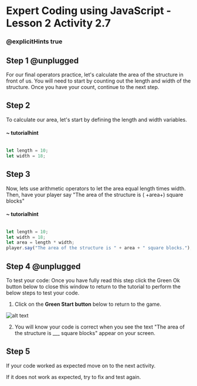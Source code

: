 # Expert Coding using JavaScript - Lesson 2 Activity 2.7
### @explicitHints true

  

## Step 1 @unplugged

For our final operators practice, let's calculate the area of the structure in front of us. You will need to start by counting out the length and width of the structure. Once you have your count, continue to the next step.
 

## Step 2

To calculate our area, let's start by defining the length and width variables.

#### ~ tutorialhint

  

```javascript

let length = 10;
let width = 18;

```

  

## Step 3

Now, lets use arithmetic operators to let the area equal length times width. Then, have your player say "The area of the structure is ( +area+) square blocks"

#### ~ tutorialhint

  

```javascript

let length = 10;
let width = 18;
let area = length * width;
player.say("The area of the structure is " + area + " square blocks.");

```



  


## Step 4 @unplugged

To test your code:
Once you have fully read this step click the Green Ok button below to close this window to return to the tutorial to perform the below steps to test your code.

1. Click on the **Green Start button** below to return to the game.

  

![alt text](https://expertjs.codingcredentials.com/Lesson1/1.1/1.JPG?raw=true  "Start")

  

2. You will know your code is correct when you see the text "The area of the structure is ___ square blocks" appear on your screen.

  

## Step 5

If your code worked as expected move on to the next activity.
  
If it does not work as expected, try to fix and test again.
